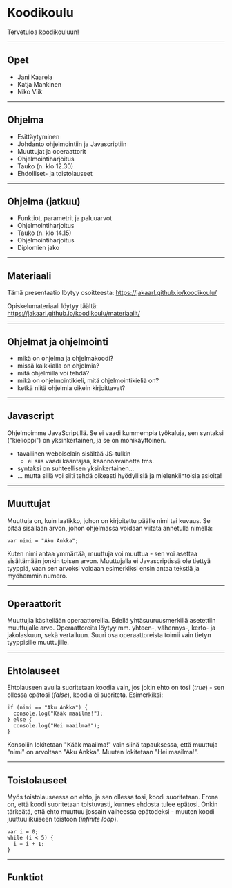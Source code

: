 # Koodikoulu

Tervetuloa koodikouluun!

---

## Opet

* Jani Kaarela
* Katja Mankinen
* Niko Viik

---

## Ohjelma

* Esittäytyminen
* Johdanto ohjelmointiin ja Javascriptiin
* Muuttujat ja operaattorit
* Ohjelmointiharjoitus
* Tauko (n. klo 12.30)
* Ehdolliset- ja toistolauseet

---

## Ohjelma (jatkuu)

* Funktiot, parametrit ja paluuarvot
* Ohjelmointiharjoitus
* Tauko (n. klo 14.15)
* Ohjelmointiharjoitus
* Diplomien jako

---

## Materiaali

Tämä presentaatio löytyy osoitteesta:
https://jakaarl.github.io/koodikoulu/

Opiskelumateriaali löytyy täältä:
https://jakaarl.github.io/koodikoulu/materiaalit/

---

## Ohjelmat ja ohjelmointi

* mikä on ohjelma ja ohjelmakoodi?
* missä kaikkialla on ohjelmia?
* mitä ohjelmilla voi tehdä?
* mikä on ohjelmointikieli, mitä ohjelmointikieliä on?
* ketkä niitä ohjelmia oikein kirjoittavat?

---

## Javascript

Ohjelmoimme JavaScriptillä. Se ei vaadi kummempia työkaluja, sen syntaksi ("kielioppi") on yksinkertainen, ja se on monikäyttöinen.
* tavallinen webbiselain sisältää JS-tulkin
  * ei siis vaadi kääntäjää, käännösvaihetta tms.
* syntaksi on suhteellisen yksinkertainen...
* ... mutta sillä voi silti tehdä oikeasti hyödyllisiä ja mielenkiintoisia asioita!

---

## Muuttujat

Muuttuja on, kuin laatikko, johon on kirjoitettu päälle nimi tai kuvaus. Se pitää sisällään arvon, johon ohjelmassa voidaan viitata annetulla nimellä:

```
var nimi = "Aku Ankka";
```

Kuten nimi antaa ymmärtää, muuttuja voi muuttua - sen voi asettaa sisältämään jonkin toisen arvon. Muuttujalla ei Javascriptissä ole tiettyä tyyppiä, vaan sen arvoksi voidaan esimerkiksi ensin antaa tekstiä ja myöhemmin numero.

---

## Operaattorit

Muuttujia käsitellään operaattoreilla. Edellä yhtäsuuruusmerkillä asetettiin muuttujalle arvo. Operaattoreita löytyy mm. yhteen-, vähennys-, kerto- ja jakolaskuun, sekä vertailuun. Suuri osa operaattoreista toimii vain tietyn tyyppisille muuttujille.

---

## Ehtolauseet

Ehtolauseen avulla suoritetaan koodia vain, jos jokin ehto on tosi (_true_) - sen ollessa epätosi (_false_), koodia ei suoriteta. Esimerkiksi:

```
if (nimi == "Aku Ankka") {
  console.log("Kääk maailma!");
} else {
  console.log("Hei maailma!");
}
```

Konsoliin lokitetaan "Kääk maailma!" vain siinä tapauksessa, että muuttuja "nimi" on arvoltaan "Aku Ankka". Muuten lokitetaan "Hei maailma!".

---

## Toistolauseet

Myös toistolauseessa on ehto, ja sen ollessa tosi, koodi suoritetaan. Erona on, että koodi suoritetaan toistuvasti, kunnes ehdosta tulee epätosi. Onkin tärkeätä, että ehto muuttuu jossain vaiheessa epätodeksi - muuten koodi juuttuu ikuiseen toistoon (_infinite loop_).

```
var i = 0;
while (i < 5) {
  i = i + 1;
}
```

---

## Funktiot


